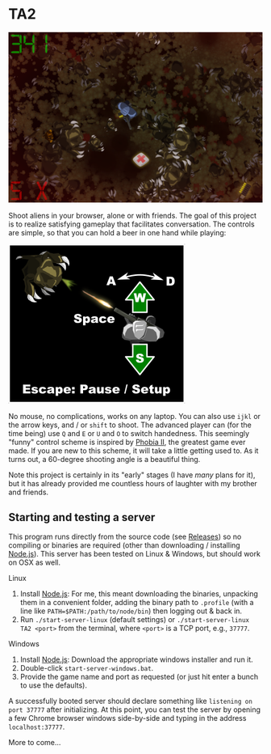 # TA2
![Screenshot](https://raw.githubusercontent.com/jaxankey/TA2/master/common/images/screenshot.png)

Shoot aliens in your browser, alone or with friends. The goal of this project is to realize satisfying gameplay that facilitates conversation. The controls are simple, so that you can hold a beer in one hand while playing:

![Controls](https://raw.githubusercontent.com/jaxankey/TA2/master/common/images/instructions-web.png)

No mouse, no complications, works on any laptop. You can also use `ijkl` or the arrow keys, and / or `shift` to shoot. The advanced player can (for the time being) use `Q` and `E` or `U` and `O` to switch handedness. This seemingly "funny" control scheme is inspired by [Phobia II](https://www.youtube.com/watch?v=XWGAd1dAPwQ), the greatest game ever made. If you are new to this scheme, it will take a little getting used to. As it turns out, a 60-degree shooting angle is a beautiful thing.

Note this project is certainly in its "early" stages (I have *many* plans for it), but it has already provided me countless hours of laughter with my brother and friends. 

## Starting and testing a server

This program runs directly from the source code (see [Releases](https://github.com/jaxankey/TA2/releases)) so no compiling or binaries are required (other than downloading / installing [Node.js](https://nodejs.org/)). This server has been tested on Linux & Windows, but should work on OSX as well.

Linux
 1. Install [Node.js](https://nodejs.org/): For me, this meant downloading the binaries, unpacking them in a convenient folder, adding the binary path to `.profile` (with a line like `PATH=$PATH:/path/to/node/bin`) then logging out & back in.
 2. Run `./start-server-linux` (default settings) or `./start-server-linux TA2 <port>` from the terminal, where `<port>` is a TCP port, e.g., `37777`. 
 
Windows
 1. Install [Node.js](https://nodejs.org/): Download the appropriate windows installer and run it.
 2. Double-click `start-server-windows.bat`.
 3. Provide the game name and port as requested (or just hit enter a bunch to use the defaults).

A successfully booted server should declare something like `listening on port 37777` after initializing. At this point, you can test the server by opening a few Chrome browser windows side-by-side and typing in the address `localhost:37777`. 

More to come...
